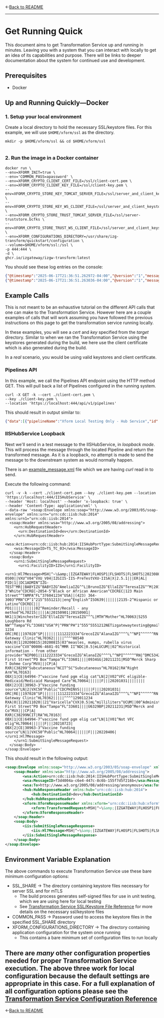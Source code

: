 &larr;[Back to README](../README.md)

---

# Get Running Quick

This document aims to get Transformation Service up and running in minutes. Leaving you with a system that you can interact with locally to get an idea of its capabilities and purpose. There will be links to deeper documentation about the system for continued use and development.

## Prerequisites

- Docker

## Up and Running Quickly—Docker

### 1. Setup your local environment
Create a local directory to hold the necessary SSL/keystore files. For this example, we will use `$HOME/xform/ssl` as the directory.
```shell
mkdir -p $HOME/xform/ssl && cd $HOME/xform/ssl
  
```

### 2. Run the image in a Docker container

```shell
docker run \
--env=XFORM_INIT=true \
--env='COMMON_PASS=apassword' \
--env=XFORM_CRYPTO_CLIENT_CERT_FILE=/ssl/client-cert.pem \
--env=XFORM_CRYPTO_CLIENT_KEY_FILE=/ssl/client-key.pem \
--env=XFORM_CRYPTO_STORE_KEY_TOMCAT_SERVER_FILE=/ssl/server_and_client_keystore.bcfks \
--env=XFORM_CRYPTO_STORE_KEY_WS_CLIENT_FILE=/ssl/server_and_client_keystore.bcfks \
--env=XFORM_CRYPTO_STORE_TRUST_TOMCAT_SERVER_FILE=/ssl/server-truststore.bcfks \
--env=XFORM_CRYPTO_STORE_TRUST_WS_CLIENT_FILE=/ssl/server_and_client_keystore.bcfks \
--env=XFORM_CONFIGURATIONS_DIRECTORY=/usr/share/izg-transform/quickstart/configuration \
--volume=$HOME/xform/ssl:/ssl \
-p 444:444 \
-d \
ghcr.io/izgateway/izgw-transform:latest
```


You should see these log entries on the console:

```json
{"@timestamp":"2025-06-17T21:36:51.262972-04:00","@version":"1","message":"Xform application loaded","logger_name":"gov.cdc.izgateway.xform.Application","thread_name":"Xform Service","level":"INFO","level_value":20000}
{"@timestamp":"2025-06-17T21:36:51.263036-04:00","@version":"1","message":"Build: xform-0.8.0-202506172057","logger_name":"gov.cdc.izgateway.xform.Application","thread_name":"Xform Service","level":"INFO","level_value":20000}
```

## Example Calls

This is not meant to be an exhaustive tutorial on the different API calls that one can make to the Transformation Service. However here are a couple examples of calls that will work assuming you have followed the previous instructions on this page to get the transformation service running locally.

In these examples, you will see a _cert_ and _key_ specified from the _target_ directory. Similar to when we ran the Transformation Service using the keystores generated during the build, we here use the client certificate which is also generated during the build.

In a _real_ scenario, you would be using valid keystores and client certificate.

### Pipelines API

In this example, we call the Pipelines API endpoint using the HTTP method GET. This will pull back a list of Pipelines configured in the running system.

```shell
curl -X GET -k --cert ./client-cert.pem \
--key ./client-key.pem \
--location 'https://localhost:444/api/v1/pipelines'
```

This should result in output similar to:

```json
{"data":[{"pipelineName":"Xform Local Testing Only - Hub Service","id":"6e6df3c3-78e7-478f-8c38-f6e937127b1c","organizationId":"7c74f309-810c-4a05-8a8d-4938d099383d","description":"","inboundEndpoint":"izgts:IISHubService","outboundEndpoint":"izghub:IISHubService","active":true,"pipes":[{"id":"cc6fcd21-f395-4155-a82e-8436351659f4","solutionId":"2f81dcd6-329e-4e6b-a9f0-69aa6d5dacfd","solutionVersion":"1.0","preconditions":[]}]}],"has_more":"false"}
```

### IISHubService Loopback

Next we'll send in a test message to the IISHubService, in _loopback mode_. This will process the message through the located Pipeline and return the transformed message. As it is a loopback, no attempt is made to send the message to the downstream system as would normally happen.

There is an [example_message.xml](./quickstart/example_message.xml) file which we are having _curl_ read in to send.

Execute the following command:

```shell
curl -v -k --cert ./client-cert.pem --key ./client-key.pem --location 'https://localhost:444/IISHubService' \
--header 'Host: localhost' --header 'x-loopback: true' \
--header 'Content-Type: application/xml' \
--data-raw '<soap:Envelope xmlns:soap="http://www.w3.org/2003/05/soap-envelope" xmlns:urn="urn:cdc:iisb:hub:2014" xmlns:urn1="urn:cdc:iisb:2014">
  <soap:Header xmlns:wsa="http://www.w3.org/2005/08/addressing">
    <urn:HubRequestHeader>
      <urn:DestinationId>dev</urn:DestinationId>
    </urn:HubRequestHeader>
    <wsa:Action>urn:cdc:iisb:hub:2014:IISHubPortType:SubmitSingleMessageRequest</wsa:Action>
    <wsa:MessageID>TS_TC_03</wsa:MessageID>
  </soap:Header>
  <soap:Body>
    <urn1:SubmitSingleMessageRequest>
      <urn1:FacilityID>IZG</urn1:FacilityID>
      <urn1:Hl7Message>MSH|^~\&amp;|IZGATEWAY|FLHOSP1|FLSHOTS|FLSHOTS|20230809110858-0500||VXU^V04^VXU_V04|IZGIIS-IIS-PreTestVXU-IISA|X|2.5.1|||ER|AL|
PID|1||DC1ADMIN^IZG-TEST^MR||BABYIZG^BABYIZG^AmeliaIZG^^L|BrunoIZG^EllaIZG^TeresaIZG^^M|20170723|F||2106-3^White^CDCREC~2054-5^Black or African American^CDCREC|123 Main Street^^TAMPA^FL^376041234^USA||(423) 364-3003^PRN^CP^1^215^5551213||eng^English^ISO639|||||||2135-2^Hispanic or Latino^CDCREC|||
PD1|||||||||||02^Reminder/Recall - any method^HL70215|||||A|20150901|20150901|
NK1|1|WinchesterIZG^EllaIZG^TeresaIZG^^^L|MTH^Mother^HL70063|5255 Loughboro Rd NW^^Tampa^FL^33601^USA^P|^PRN^PH^1^555^5551212NETizgatewaytesting@gmail.com|||||||||||||||||||||||||||^^^^43040-1234
ORC|RE||197028^SP|||||||1112223334^GrecoIZG^AlanaIZG^^^^L^^NPI^^^^^^RN||2223334445^Jones^Casey^^^^L^^NPI^^^^^^MD|||||DMC53427^IZ Gateway Clinic^HL70362|||||^^^^08540
RXA|0|1|20200815|20200815|03^measles, mumps, rubella virus vaccine^CVX^00006-4681-01^MMR II^NDC|0.5|mLUCUM||02^Historical information - from other provider^NIP001|1112223334^GrecoIZG^AlanaIZG^^^^L^^NPI^^^^^^RN|^DMC53427^^^4 First Street^PO Box^Tampa^FL^33601||||0934GG|20211231|MSD^Merck Sharp T Dohme Corp^MVX|||CP|A|
RXR|C38299^Subcutaneous^NCIT^SC^Subcutaneous^HL70162|RA^Right Arm^HL70163|
OBX|1|CE|64994-7^vaccine fund pgm elig cat^LN|2|V02^VFC eligible-Medicaid/Medicaid Managed Care^HL70064||||||F|||20201031||||||||
OBX|2|CE|30963-3^Vaccine funding source^LN|2|VXC50^Public^CDCPHINVS||||||F|||20201031|
ORC|RE||197028^SP|||||||1112223334^GrecoIZG^AlanaIZG^^^^L^^NPI^^^^^^RN||2223334445^Jonesizg^Caseyizg^^^^L^^NPI^^^^^^MD|||||DMC53427^IZ Gateway Clinic^HL70362|||||^^^^129011234
RXA|0|1|20211020||21^Varicella^CVX|0.5|mL^milliliters^UCUM||00^Administered^NIP001|1112223334^GrecoIZG^AlanaIZG^^^^L^^NPI^^^^^^RN|^DMC53427^^^4 First Street^PO Box^Tampa^FL^33601||||U6329BP|20211231|MSD^Merck and Co^MVX|||CP|A|
RXR|C38299NCIT|RA^HL70163|
OBX|1|CE|64994-7^vaccine fund pgm elig cat^LN|1|V01^Not VFC elig^HL70064||||||F|||20210723|
OBX|2|CE|30963-3^Vaccine funding source^LN|1|VXC50^Public^HL70064||||||F|||20220406|
</urn1:Hl7Message>
    </urn1:SubmitSingleMessageRequest>
  </soap:Body>
</soap:Envelope>'
```

This should result in the following output:

```xml
<soap:Envelope xmlns:soap="http://www.w3.org/2003/05/soap-envelope" xmlns:iis="urn:cdc:iisb:2014">
    <soap:Header xmlns:wsa="http://www.w3.org/2005/08/addressing">
        <wsa:Action>urn:cdc:iisb:hub:2014:IISHubPortType:SubmitSingleMessageResponse</wsa:Action>
        <wsa:MessageID>f3d4004a-c6e4-447c-8c6b-155f7d5f216b</wsa:MessageID>
        <wsa:To>http://www.w3.org/2005/08/addressing/anonymous</wsa:To>
        <hub:HubResponseHeader xmlns:hub="urn:cdc:iisb:hub:2014">
            <hub:DestinationId>dev</hub:DestinationId>
        </hub:HubResponseHeader>
        <xform:XformResponseHeader xmlns:xform="urn:cdc:iisb:hub:xform">
            <xform:TransformedRequest>MSH|^~\&amp;|IZGATEWAY|FLHOSP1|FLSHOTS|FLSHOTS|20230809110858-0500||VXU^V04^VXU_V04|AUSTIN1|X|2.5.1|||ER|AL|                PID|1||DC1ADMIN^IZG-TEST^MR||BABYIZG^BABYIZG^AmeliaIZG^^L|XFORM_LOCAL_TESTING^EllaIZG^TeresaIZG^^M|20170723|F||2106-3^White^CDCREC~2054-5^Black                or African American^CDCREC|123 Main Street^^TAMPA^FL^376041234^USA||(423)                364-3003^PRN^CP^1^215^5551213||eng^English^ISO639|||||||2135-2^Hispanic or Latino^CDCREC|||                PD1|||||||||||02^Reminder/Recall - any method^HL70215|||||A|20150901|20150901|                NK1|1|WinchesterIZG^EllaIZG^TeresaIZG^^^L|MTH^Mother^HL70063|5255 Loughboro Rd                NW^^Tampa^FL^33601^USA^P|^PRN^PH^1^555^5551212NETizgatewaytesting@gmail.com|||||||||||||||||||||||||||^^^^43040-1234                ORC|RE||197028^SP|||||||1112223334^GrecoIZG^AlanaIZG^^^^L^^NPI^^^^^^RN||2223334445^Jones^Casey^^^^L^^NPI^^^^^^MD|||||DMC53427^IZ                Gateway Clinic^HL70362|||||^^^^08540                RXA|0|1|20200815|20200815|03^measles, mumps, rubella virus vaccine^CVX^00006-4681-01^MMR                II^NDC|0.5|mLUCUM||02^Historical information - from other                provider^NIP001|1112223334^GrecoIZG^AlanaIZG^^^^L^^NPI^^^^^^RN|^DMC53427^^^4 First Street^PO                Box^Tampa^FL^33601||||0934GG|20211231|MSD^Merck Sharp T Dohme Corp^MVX|||CP|A|                RXR|C38299^Subcutaneous^NCIT^SC^Subcutaneous^HL70162|RA^Right Arm^HL70163|                OBX|1|CE|64994-7^vaccine fund pgm elig cat^LN|2|V02^VFC eligible-Medicaid/Medicaid Managed                Care^HL70064||||||F|||20201031||||||||                OBX|2|CE|30963-3^Vaccine funding source^LN|2|VXC50^Public^CDCPHINVS||||||F|||20201031|                ORC|RE||197028^SP|||||||1112223334^GrecoIZG^AlanaIZG^^^^L^^NPI^^^^^^RN||2223334445^Jonesizg^Caseyizg^^^^L^^NPI^^^^^^MD|||||DMC53427^IZ                Gateway Clinic^HL70362|||||^^^^129011234                RXA|0|1|20211020||21^Varicella^CVX|0.5|mL^milliliters^UCUM||00^Administered^NIP001|1112223334^GrecoIZG^AlanaIZG^^^^L^^NPI^^^^^^RN|^DMC53427^^^4                First Street^PO Box^Tampa^FL^33601||||U6329BP|20211231|MSD^Merck and Co^MVX|||CP|A|                RXR|C38299NCIT|RA^HL70163|                OBX|1|CE|64994-7^vaccine fund pgm elig cat^LN|1|V01^Not VFC elig^HL70064||||||F|||20210723|                OBX|2|CE|30963-3^Vaccine funding source^LN|1|VXC50^Public^HL7</xform:TransformedRequest>
        </xform:XformResponseHeader>
    </soap:Header>
    <soap:Body>
        <iis:SubmitSingleMessageResponse>
            <iis:Hl7Message>MSH|^~\&amp;|IZGATEWAY|FLHOSP1|FLSHOTS|FLSHOTS|20230809110858-0500||VXU^V04^VXU_V04|AUSTIN1|X|2.5.1|||ER|AL|                PID|1||DC1ADMIN^IZG-TEST^MR||BABYIZG^BABYIZG^AmeliaIZG^^L|XFORM_LOCAL_TESTING^EllaIZG^TeresaIZG^^M|20170723|F||2106-3^White^CDCREC~2054-5^Black                or African American^CDCREC|123 Main Street^^TAMPA^FL^376041234^USA||(423)                364-3003^PRN^CP^1^215^5551213||eng^English^ISO639|||||||2135-2^Hispanic or Latino^CDCREC|||                PD1|||||||||||02^Reminder/Recall - any method^HL70215|||||A|20150901|20150901|                NK1|1|WinchesterIZG^EllaIZG^TeresaIZG^^^L|MTH^Mother^HL70063|5255 Loughboro Rd                NW^^Tampa^FL^33601^USA^P|^PRN^PH^1^555^5551212NETizgatewaytesting@gmail.com|||||||||||||||||||||||||||^^^^43040-1234                ORC|RE||197028^SP|||||||1112223334^GrecoIZG^AlanaIZG^^^^L^^NPI^^^^^^RN||2223334445^Jones^Casey^^^^L^^NPI^^^^^^MD|||||DMC53427^IZ                Gateway Clinic^HL70362|||||^^^^08540                RXA|0|1|20200815|20200815|03^measles, mumps, rubella virus vaccine^CVX^00006-4681-01^MMR                II^NDC|0.5|mLUCUM||02^Historical information - from other                provider^NIP001|1112223334^GrecoIZG^AlanaIZG^^^^L^^NPI^^^^^^RN|^DMC53427^^^4 First Street^PO                Box^Tampa^FL^33601||||0934GG|20211231|MSD^Merck Sharp T Dohme Corp^MVX|||CP|A|                RXR|C38299^Subcutaneous^NCIT^SC^Subcutaneous^HL70162|RA^Right Arm^HL70163|                OBX|1|CE|64994-7^vaccine fund pgm elig cat^LN|2|V02^VFC eligible-Medicaid/Medicaid Managed                Care^HL70064||||||F|||20201031||||||||                OBX|2|CE|30963-3^Vaccine funding source^LN|2|VXC50^Public^CDCPHINVS||||||F|||20201031|                ORC|RE||197028^SP|||||||1112223334^GrecoIZG^AlanaIZG^^^^L^^NPI^^^^^^RN||2223334445^Jonesizg^Caseyizg^^^^L^^NPI^^^^^^MD|||||DMC53427^IZ                Gateway Clinic^HL70362|||||^^^^129011234                RXA|0|1|20211020||21^Varicella^CVX|0.5|mL^milliliters^UCUM||00^Administered^NIP001|1112223334^GrecoIZG^AlanaIZG^^^^L^^NPI^^^^^^RN|^DMC53427^^^4                First Street^PO Box^Tampa^FL^33601||||U6329BP|20211231|MSD^Merck and Co^MVX|||CP|A|                RXR|C38299NCIT|RA^HL70163|                OBX|1|CE|64994-7^vaccine fund pgm elig cat^LN|1|V01^Not VFC elig^HL70064||||||F|||20210723|                OBX|2|CE|30963-3^Vaccine funding source^LN|1|VXC50^Public^HL70064||||||F|||20220406</iis:Hl7Message>
        </iis:SubmitSingleMessageResponse>
    </soap:Body>
</soap:Envelope>
```

## Environment Variable Explanation

The above commands to execute Transformation Service use these bare minimum configuration options:

- SSL_SHARE &rarr; The directory containing keystore files necessary for server SSL and for mTLS
    - The build process generates self-signed files for use in unit testing, which we are using here for local testing
    - See [Transformation Service SSL/Keystore File Reference](./KEYSTORE_FILES.md) for more details on the necessary ssl/keystore files
- COMMON_PASS &rarr; Password used to access the keystore files in the specified SSL_SHARE directory
- XFORM_CONFIGURATIONS_DIRECTORY &rarr; The directory containing application configuration for the system once running
    - This contains a bare minimum set of configuration files to run locally

There are _many_ other configuration properties needed for proper Transformation Service execution. The above three work for local configuration because the default settings are appropriate in this case. For a full explanation of all configuration options please see the [Transformation Service Configuration Reference](./CONFIGURATION_REFERENCE.md)
---

&larr;[Back to README](../README.md)
